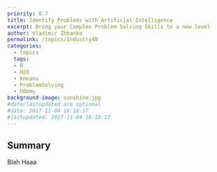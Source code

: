 ```yaml
---
priority: 0.7
title: Identify Problems with Artificial Intelligence
excerpt: Bring your Complex Problem Solving Skills to a new level
author: Vladimir Zhbanko
permalink: /topics/Industry40
categories:
  - topics
  tags:
  - R
  - H2O
  - kmeans
  - ProblemSolving
  - Udemy
background-image: sunshine.jpg
#date/lastupdated are optional
#date: 2017-11-04 16:18:17
#lastupdated: 2017-11-04 16:18:17
---
```


## Summary

Blah Haaa
